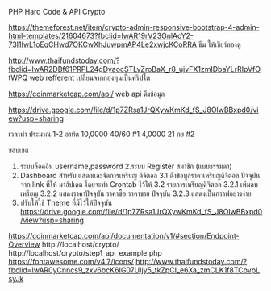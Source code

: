 PHP Hard Code & API Crypto


https://themeforest.net/item/crypto-admin-responsive-bootstrap-4-admin-html-templates/21604673?fbclid=IwAR19rV23GnlAoY2-73I1IwL1oEqCHwd7OKCwXhJuwpmAP4Le2xwjcKCoRRA
ธีม ให้เชียร์ลองดู

http://www.thaifundstoday.com/?fbclid=IwAR2DBf61PRPL24gDyaocSTLvZroBaX_r8_ujvFX1zmIDbaYLrRIpVfOtWPQ
web refferent
เปลี่ยนจากกองทุนเป็นคริปโต

https://coinmarketcap.com/api/
web api ดึงข้อมูล

https://drive.google.com/file/d/1p7ZRsa1JrQXywKmKd_fS_J8OlwBBxpd0/view?usp=sharing

เวลาทำ ประมาณ 1-2 อาทิด
10,0000 40/60 
#1 4,0000 21 กย
#2

ขอบเขต
1. ระบบล็อคอิน username,password
2.ระบบ Register สมาชิก (แบบธรรมดา)
3. Dashboard สำหรับ แสดงและจัดการเหรียญ ดิจิตอล
   3.1 ดึงข้อมูลราคาเหรียญดิจิตอล ปัจจุบันจาก link ที่ให้ มาอัปเดต โดยจะทำ Crontab ไว้ให้
   3.2 รายการเหรียญดิจิตอล
   3.2.1 เพิ่มลบเหรียญ
   3.2.2 แสดงราคาปัจจุบัน ราคาซื้อ ราคาขาย ปัจจุบัน
   3.2.3 แสดงเป็นกราฟอย่างง่าย
4. ปรับให้ใช้ Theme ที่มีไว้ให้ปัจจุบัน https://drive.google.com/file/d/1p7ZRsa1JrQXywKmKd_fS_J8OlwBBxpd0/view?usp=sharing



https://coinmarketcap.com/api/documentation/v1/#section/Endpoint-Overview
http://localhost/crypto/
http://localhost/crypto/step1_api_example.php
https://fontawesome.com/v4.7/icons/
http://www.thaifundstoday.com/?fbclid=IwAR0yCnncs9_zxv6bcK6IG07UIjy5_tkZpCI_e6Xa_zmCLK1f8TCbvpLsyJk